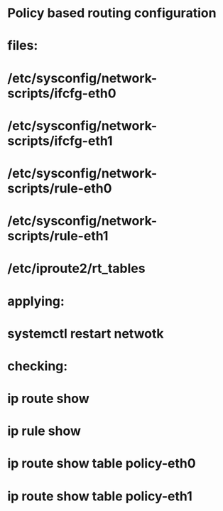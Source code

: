 # Policy based routing configuration
#
# files:
# /etc/sysconfig/network-scripts/ifcfg-eth0
# /etc/sysconfig/network-scripts/ifcfg-eth1
# /etc/sysconfig/network-scripts/rule-eth0
# /etc/sysconfig/network-scripts/rule-eth1
# /etc/iproute2/rt_tables
# 
# applying:
# systemctl restart netwotk
#
# checking:
# ip route show
# ip rule show
# ip route show table policy-eth0
# ip route show table policy-eth1
# 
